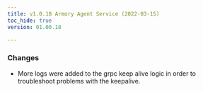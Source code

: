 ```yaml
---
title: v1.0.18 Armory Agent Service (2022-03-15)
toc_hide: true
version: 01.00.18

---
```


### Changes

* More logs were added to the grpc keep alive logic in order to troubleshoot problems with the keepalive.
